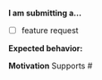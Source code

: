 **I am submitting a...**
  - [ ] feature request

**Expected behavior:**


**Motivation**
Supports #
